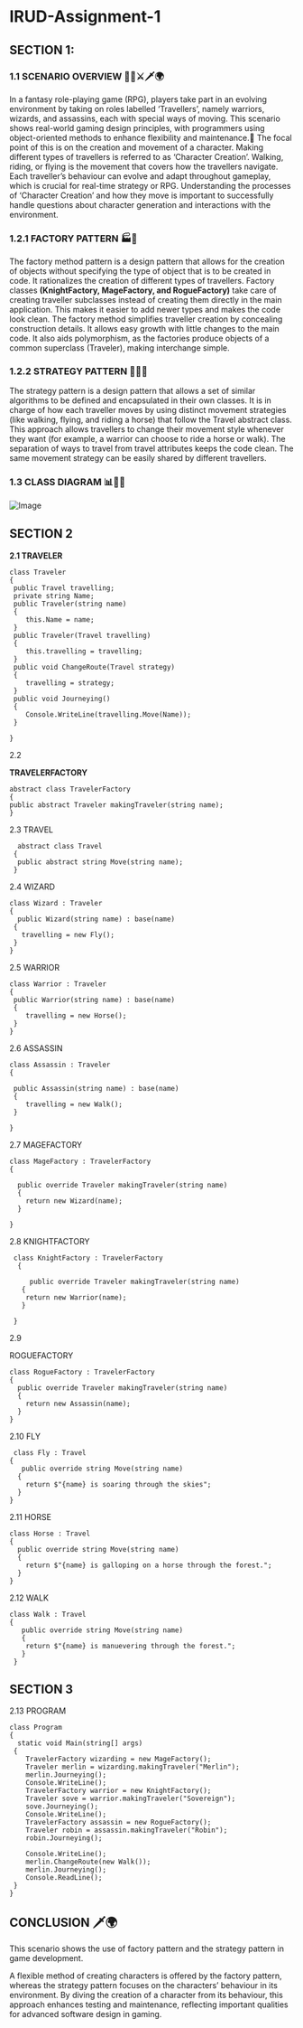 # IRUD-Assignment-1

<h2>SECTION 1:</h2>
 
<h3> 1.1 SCENARIO OVERVIEW 🧙‍♂️⚔️🗡️🌍</h3>

In a fantasy role-playing game (RPG), players take part in an evolving environment by taking on roles labelled ‘Travellers’, namely warriors, wizards, and assassins, each with special ways of moving. This scenario shows real-world gaming design principles, with programmers using object-oriented methods to enhance flexibility and maintenance.🔄
The focal point of this is on the creation and movement of a character. Making different types of travellers is referred to as ‘Character Creation’. Walking, riding, or flying is the movement that covers how the travellers navigate. Each traveller’s behaviour can evolve and adapt throughout gameplay, which is crucial for real-time strategy or RPG.
Understanding the processes of ‘Character Creation’ and how they move is important to successfully handle questions about character generation and interactions with the environment.

<h3> 1.2.1 FACTORY PATTERN 🏭👤 </h3>
The factory method pattern is a design pattern that allows for the creation of objects without specifying the type of object that is to be created in code. It rationalizes the creation of different types of travellers. Factory classes <b>(KnightFactory, MageFactory, and RogueFactory)</b> take care of creating traveller subclasses instead of creating them directly in the main application. This makes it easier to add newer types and makes the code look clean.
The factory method simplifies traveller creation by concealing construction details. It allows easy growth with little changes to the main code. It also aids polymorphism, as the factories produce objects of a common superclass (Traveler), making interchange simple.

<h3> 1.2.2 STRATEGY PATTERN 🧠📜🐎 </h3>
The strategy pattern is a design pattern that allows a set of similar algorithms to be defined and encapsulated in their own classes. It is in charge of how each traveller moves by using distinct movement strategies (like walking, flying, and riding a horse) that follow the Travel abstract class.
This approach allows travellers to change their movement style whenever they want (for example, a warrior can choose to ride a horse or walk). The separation of ways to travel from travel attributes keeps the code clean. The same movement strategy can be easily shared by different travellers.

<h3> 1.3 CLASS DIAGRAM 📊📐🧾 </h3>




 ![Image](https://github.com/user-attachments/assets/154ade8c-629d-40a8-898c-81fc7ed79772)




<h2>SECTION 2</h2>

<b> 2.1 TRAVELER </b>

    class Traveler
    {
     public Travel travelling;
     private string Name;
     public Traveler(string name)
     {
        this.Name = name;
     }
     public Traveler(Travel travelling)
     {
        this.travelling = travelling;
     }
     public void ChangeRoute(Travel strategy)
     {
        travelling = strategy;
     }
     public void Journeying()
     {
        Console.WriteLine(travelling.Move(Name));
     }
    
    }
<p>2.2 </p>

<b>TRAVELERFACTORY</b>

    abstract class TravelerFactory
    {
    public abstract Traveler makingTraveler(string name);  
    }
2.3
TRAVEL

      abstract class Travel
     {
      public abstract string Move(string name); 
     }
2.4
WIZARD

    class Wizard : Traveler
    {
      public Wizard(string name) : base(name)
     {
       travelling = new Fly();  
     }
    }

2.5
WARRIOR

    class Warrior : Traveler
    {
     public Warrior(string name) : base(name)
     {
        travelling = new Horse();
     }
    }
2.6 
ASSASSIN

    class Assassin : Traveler
    {

     public Assassin(string name) : base(name)
     {
        travelling = new Walk();
     }
    
    }
2.7 
MAGEFACTORY

    class MageFactory : TravelerFactory
    {

      public override Traveler makingTraveler(string name)
      {
        return new Wizard(name);
      }
    
    }
2.8 
KNIGHTFACTORY
 
     
     class KnightFactory : TravelerFactory
      {

         public override Traveler makingTraveler(string name)
       {
        return new Warrior(name);
       }
    
     }
2.9

ROGUEFACTORY

    class RogueFactory : TravelerFactory
    {
      public override Traveler makingTraveler(string name)
      {
        return new Assassin(name);
      }  
    }
2.10 
FLY
     
     class Fly : Travel
    {
       public override string Move(string name)
      {
        return $"{name} is soaring through the skies";
      } 
    }
2.11
HORSE

    class Horse : Travel
    {
      public override string Move(string name)
      {
        return $"{name} is galloping on a horse through the forest.";
      }  
    }
2.12
WALK

    class Walk : Travel
    {
       public override string Move(string name)
       {
        return $"{name} is manuevering through the forest.";
       }
     }


<h2>SECTION 3</h2>

2.13 PROGRAM

    class Program
    {
      static void Main(string[] args)
     {
        TravelerFactory wizarding = new MageFactory();
        Traveler merlin = wizarding.makingTraveler("Merlin");
        merlin.Journeying();
        Console.WriteLine();
        TravelerFactory warrior = new KnightFactory();
        Traveler sove = warrior.makingTraveler("Sovereign");
        sove.Journeying();
        Console.WriteLine();
        TravelerFactory assassin = new RogueFactory();
        Traveler robin = assassin.makingTraveler("Robin");
        robin.Journeying();

        Console.WriteLine();
        merlin.ChangeRoute(new Walk());
        merlin.Journeying();
        Console.ReadLine();
     }
    }

<h2> CONCLUSION 🗡️🌍</h2>
<p>This scenario shows the use of factory pattern and the strategy pattern in game development.</p> A flexible method of creating characters is offered by the factory pattern, whereas the strategy pattern focuses on the characters’ behaviour in its environment. By diving the creation of a character from its behaviour, this approach enhances testing and maintenance, reflecting important qualities for advanced software design in gaming.



 


